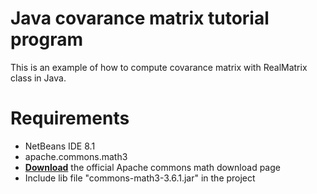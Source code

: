 Java covarance matrix tutorial program
==========
This is an example of how to compute covarance matrix with RealMatrix class in Java.

Requirements
==========
- NetBeans IDE 8.1
- apache.commons.math3
- [__Download__](http://commons.apache.org/proper/commons-math/download_math.cgi) the official Apache commons math download page
- Include lib file "commons-math3-3.6.1.jar" in the project
